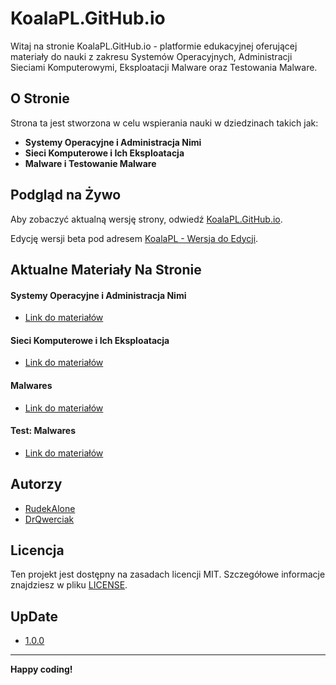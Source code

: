 # KoalaPL.GitHub.io

Witaj na stronie KoalaPL.GitHub.io - platformie edukacyjnej oferującej materiały do nauki z zakresu Systemów Operacyjnych, Administracji Sieciami Komputerowymi, Eksploatacji Malware oraz Testowania Malware.

## O Stronie

Strona ta jest stworzona w celu wspierania nauki w dziedzinach takich jak:

- **Systemy Operacyjne i Administracja Nimi**
- **Sieci Komputerowe i Ich Eksploatacja**
- **Malware i Testowanie Malware**

## Podgląd na Żywo

Aby zobaczyć aktualną wersję strony, odwiedź [KoalaPL.GitHub.io](https://koalapl.github.io).

Edycję wersji beta pod adresem [KoalaPL - Wersja do Edycji](https://koalapl.github.io/zapas-edit/index.html).

## Aktualne Materiały Na Stronie

#### Systemy Operacyjne i Administracja Nimi

- [Link do materiałów](https://koalapl.github.io/aso.html)

#### Sieci Komputerowe i Ich Eksploatacja

- [Link do materiałów](https://koalapl.github.io/sk.html)

#### Malwares

- [Link do materiałów](https://koalapl.github.io/Malware/index.html)

#### Test: Malwares

- [Link do materiałów](https://koalapl.github.io/Malware/MalwareTest/index.html)

## Autorzy

- [RudekAlone](https://github.com/RudekAlone)
- [DrQwerciak](https://github.com/DrQwerciak)

## Licencja

Ten projekt jest dostępny na zasadach licencji MIT. Szczegółowe informacje znajdziesz w pliku [LICENSE](LICENSE).

## UpDate
- [1.0.0](CHANGE.md)

---
**Happy coding!**
